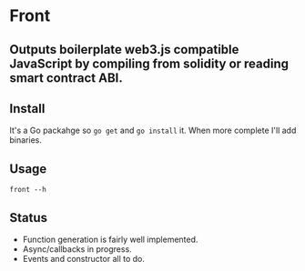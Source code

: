 # Front
## Outputs boilerplate web3.js compatible JavaScript by compiling from solidity or reading smart contract ABI. 

## Install

It's a Go packahge so `go get` and `go install` it. When more complete I'll add binaries.

## Usage 

```front --h```


## Status

- Function generation is fairly well implemented.  
- Async/callbacks in progress.
- Events and constructor all to do.
